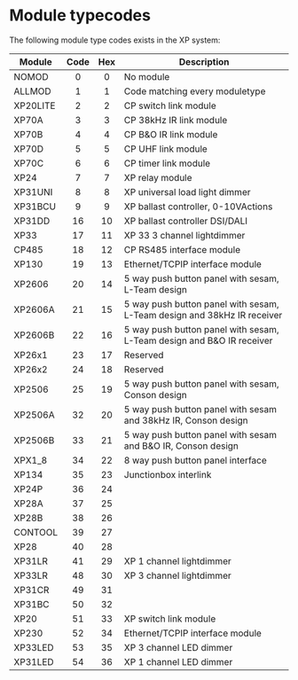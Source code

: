 # Module typecodes

The following module type codes exists in the XP system:

 | Module   | Code | Hex | Description                                                                          |
 |----------|:----:|:---:|--------------------------------------------------------------------------------------|
 | NOMOD    |  0   |  0  | No module                                                                            |
 | ALLMOD   |  1   |  1  | Code matching every moduletype                                                       |
 | XP20LITE |  2   |  2  | CP switch link module                                                                |
 | XP70A    |  3   |  3  | CP 38kHz IR link module                                                              |
 | XP70B    |  4   |  4  | CP B&O IR link module                                                                |
 | XP70D    |  5   |  5  | CP UHF link module                                                                   |
 | XP70C    |  6   |  6  | CP timer link module                                                                 |
 | XP24     |  7   |  7  | XP relay module                                                                      |
 | XP31UNI  |  8   |  8  | XP universal load light dimmer                                                       |
 | XP31BCU  |  9   |  9  | XP ballast controller, 0-10VActions                                                  |
 | XP31DD   |  16  | 10  | XP ballast controller DSI/DALI                                                       |
 | XP33     |  17  | 11  | XP 33 3 channel lightdimmer                                                          |
 | CP485    |  18  | 12  | CP RS485 interface module                                                            |
 | XP130    |  19  | 13  | Ethernet/TCPIP interface module                                                      |
 | XP2606   |  20  | 14  | 5 way push button panel with sesam, L-Team design                                    |
 | XP2606A  |  21  | 15  | 5 way push button panel with sesam, L-Team design and 38kHz IR receiver              |
 | XP2606B  |  22  | 16  | 5 way push button panel with sesam, L-Team design and B&O IR receiver                |
 | XP26x1   |  23  | 17  | Reserved                                                                             |
 | XP26x2   |  24  | 18  | Reserved                                                                             |
 | XP2506   |  25  | 19  | 5 way push button panel with sesam, Conson design                                    |
 | XP2506A  |  32  | 20  | 5 way push button panel with sesam and 38kHz IR, Conson design                       |
 | XP2506B  |  33  | 21  | 5 way push button panel with sesam and B&O IR, Conson design                         |
 | XPX1_8   |  34  | 22  | 8 way push button panel interface                                                    |
 | XP134    |  35  | 23  | Junctionbox interlink                                                                |
 | XP24P    |  36  | 24  |                                                                                      |
 | XP28A    |  37  | 25  |                                                                                      |
 | XP28B    |  38  | 26  |                                                                                      |
 | CONTOOL  |  39  | 27  |                                                                                      |
 | XP28     |  40  | 28  |                                                                                      |
 | XP31LR   |  41  | 29  | XP 1 channel lightdimmer                                                             |
 | XP33LR   |  48  | 30  | XP 3 channel lightdimmer                                                             |
 | XP31CR   |  49  | 31  |                                                                                      |
 | XP31BC   |  50  | 32  |                                                                                      |
 | XP20     |  51  | 33  | XP switch link module                                                                |
 | XP230    |  52  | 34  | Ethernet/TCPIP interface module                                                      |
 | XP33LED  |  53  | 35  | XP 3 channel LED dimmer                                                              |
 | XP31LED  |  54  | 36  | XP 1 channel LED dimmer                                                              |
